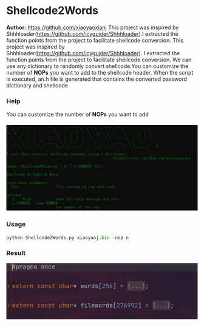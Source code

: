 # Shellcode2Words
**Author:** https://github.com/xiaoyaoxianj
  This project was inspired by Shhhloader(https://github.com/icyguider/Shhhloader).I extracted the function points from the project to facilitate shellcode conversion.
  This project was inspired by Shhhloader(https://github.com/icyguider/Shhhloader). I extracted the function points from the project to facilitate shellcode conversion.
  We can use any dictionary to randomly convert shellcode.You can customize the number of **NOPs** you want to add to the shellcode header.
When the script is executed, an.h file is generated that contains the converted password dictionary and shellcode

### Help

You can customize the number of **NOPs** you want to add

#### ![](./Shellcode2Words/help.png)

### Usage

```python
python Shellcode2Words.py xiaoyaoj.bin -nop n
```
### Result

![](./Shellcode2Words/result.png)

